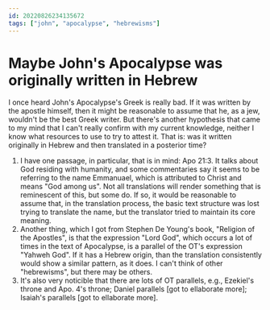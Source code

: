 ```yaml
---
id: 20220826234135672
tags: ["john", "apocalypse", "hebrewisms"]
---
```


# Maybe John's Apocalypse was originally written in Hebrew

I once heard John's Apocalypse's Greek is really bad. If it was written by the
apostle himself, then it might be reasonable to assume that he, as a jew,
wouldn't be the best Greek writer. But there's another hypothesis that came to
my mind that I can't really confirm with my current knowledge, neither I know
what resources to use to try to attest it. That is: was it written originally in
Hebrew and then translated in a posterior time?

1. I have one passage, in particular, that is in mind: Apo 21:3. It talks about
   God residing with humanity, and some commentaries say it seems to be
   referring to the name Emmanuael, which is attributed to Christ and means "God
   among us". Not all translations will render something that is reminescent of
   this, but some do. If so, it would be reasonable to assume that, in the
   translation process, the basic text structure was lost trying to translate
   the name, but the translator tried to maintain its core meaning.
1. Another thing, which I got from Stephen De Young's book, "Religion of the
   Apostles", is that the expression "Lord God", which occurs a lot of times in
   the text of Apocalypse, is a parallel of the OT's expression "Yahweh God". If
   it has a Hebrew origin, than the translation consistently would show a
   similar pattern, as it does. I can't think of other "hebrewisms", but there
   may be others.
1. It's also very noticible that there are lots of OT parallels, e.g., Ezekiel's
   throne and Apo. 4's throne; Daniel parallels [got to ellaborate more];
   Isaiah's parallels [got to ellaborate more].
